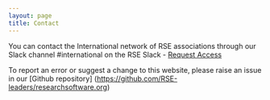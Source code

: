 ```yaml
---
layout: page
title: Contact
---
```


You can contact the International network of RSE associations through our Slack channel #international 
on the RSE Slack - [Request Access](https://docs.google.com/forms/d/e/1FAIpQLSc9LqOWGwA1xDvSgy81eimcb9s0cNBFso0zv0_HoZz16G1M5w/viewform?c=0&w=1)


To report an error or suggest a change to this website, please raise an issue in our [Github repository] (https://github.com/RSE-leaders/researchsoftware.org)
